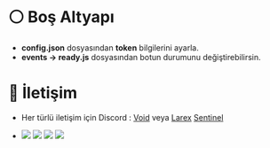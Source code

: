 # ⚪ Boş Altyapı

- **config.json** dosyasından **token** bilgilerini ayarla.
- **events -> ready.js** dosyasından botun durumunu değiştirebilirsin.

# 🔎 İletişim

- Her türlü iletişim için Discord : [Void](https://discord.gg/dcbot) veya [Larex](https://discord.com/users/752910734748549161) [Sentinel](https://discord.com/users/690954493675700485)


- ![](https://img.shields.io/github/stars/larexq/bos-altyapi) ![](https://img.shields.io/github/forks/larexq/bos-altyapi) ![](https://img.shields.io/github/v/tag/larexq/bos-altyapi) ![](https://img.shields.io/github/issues/larexq/bos-altyapi)